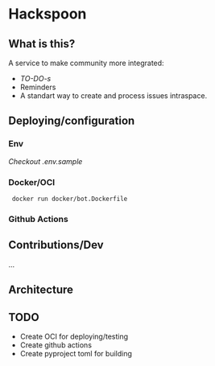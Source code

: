 
# Hackspoon

## What is this? 

A service to make community more integrated:
- _TO-DO-s_
- Reminders 
- A standart way to create and process issues intraspace.

## Deploying/configuration


### Env 
_Checkout .env.sample_

### Docker/OCI

``` docker run docker/bot.Dockerfile```

### Github Actions 



## Contributions/Dev

... 



## Architecture 


## TODO

- Create OCI for deploying/testing 
- Create github actions 
- Create pyproject toml for building  
